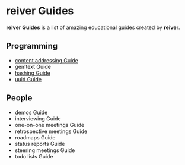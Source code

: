# reiver Guides

**reiver Guides** is a list of amazing educational guides created by **reiver**.

## Programming

* [content addressing Guide](http://github.com/reiver/guide-content-addressing)
* gemtext Guide
* [hashing Guide](https://github.com/reiver/guide-hashing)
* [uuid Guide](https://github.com/reiver/guide-uuid)


## People

* demos Guide
* interviewing Guide
* one-on-one meetings Guide
* retrospective meetings Guide
* roadmaps Guide
* status reports Guide
* steering meetings Guide
* todo lists Guide

